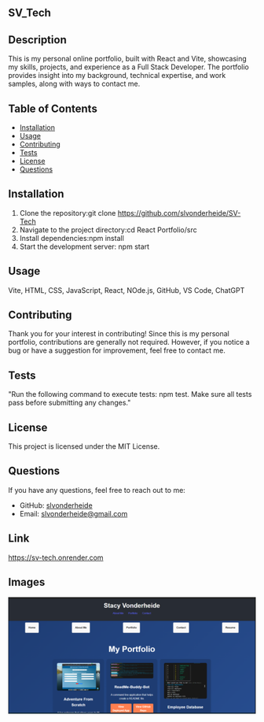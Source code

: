 ## SV_Tech

## Description
This is my personal online portfolio, built with React and Vite, showcasing my skills, projects, and experience as a Full Stack Developer. The portfolio provides insight into my background, technical expertise, and work samples, along with ways to contact me.

## Table of Contents
- [Installation](#installation)
- [Usage](#usage)
- [Contributing](#contributing)
- [Tests](#tests)
- [License](#license)
- [Questions](#questions)

## Installation
1. Clone the repository:git clone  <https://github.com/slvonderheide/SV-Tech>
2. Navigate to the project directory:cd React Portfolio/src
3. Install dependencies:npm install
4. Start the development server: npm start

## Usage
Vite, HTML, CSS, JavaScript, React, NOde.js, GitHub, VS Code, ChatGPT

## Contributing
Thank you for your interest in contributing! Since this is my personal portfolio, contributions are generally not required. However, if you notice a bug or have a suggestion for improvement, feel free to contact me.

## Tests
"Run the following command to execute tests: npm test. Make sure all tests pass before submitting any changes."

## License
This project is licensed under the MIT License.

## Questions
If you have any questions, feel free to reach out to me:
- GitHub: [slvonderheide](https://github.com/slvonderheide)
- Email: slvonderheide@gmail.com
        
## Link
https://sv-tech.onrender.com
## Images 
![Alt Text](./public/portfolio.png)